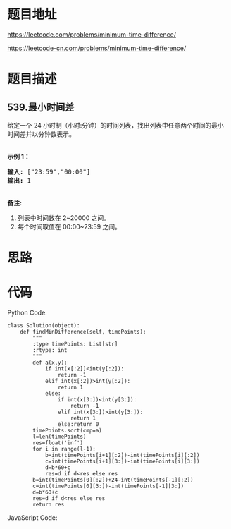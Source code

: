 # 题目地址
https://leetcode.com/problems/minimum-time-difference/

https://leetcode-cn.com/problems/minimum-time-difference/
# 题目描述
## 539.最小时间差
<p>给定一个 24 小时制（小时:分钟）的时间列表，找出列表中任意两个时间的最小时间差并以分钟数表示。</p>

<p><br>
<strong>示例 1：</strong></p>

<pre><strong>输入:</strong> [&quot;23:59&quot;,&quot;00:00&quot;]
<strong>输出:</strong> 1
</pre>

<p><br>
<strong>备注:</strong></p>

<ol>
	<li>列表中时间数在 2~20000 之间。</li>
	<li>每个时间取值在 00:00~23:59 之间。</li>
</ol>

# 思路

# 代码
Python Code:

```
class Solution(object):
    def findMinDifference(self, timePoints):
        """
        :type timePoints: List[str]
        :rtype: int
        """
        def a(x,y):
            if int(x[:2])<int(y[:2]):
                return -1
            elif int(x[:2])>int(y[:2]):
                return 1
            else:
                if int(x[3:])<int(y[3:]):
                    return -1
                elif int(x[3:])>int(y[3:]):
                    return 1
                else:return 0
        timePoints.sort(cmp=a)
        l=len(timePoints)
        res=float('inf')
        for i in range(l-1):
            b=int(timePoints[i+1][:2])-int(timePoints[i][:2])
            c=int(timePoints[i+1][3:])-int(timePoints[i][3:])
            d=b*60+c
            res=d if d<res else res
        b=int(timePoints[0][:2])+24-int(timePoints[-1][:2])
        c=int(timePoints[0][3:])-int(timePoints[-1][3:])
        d=b*60+c
        res=d if d<res else res
        return res
```
JavaScript Code:

```

```
